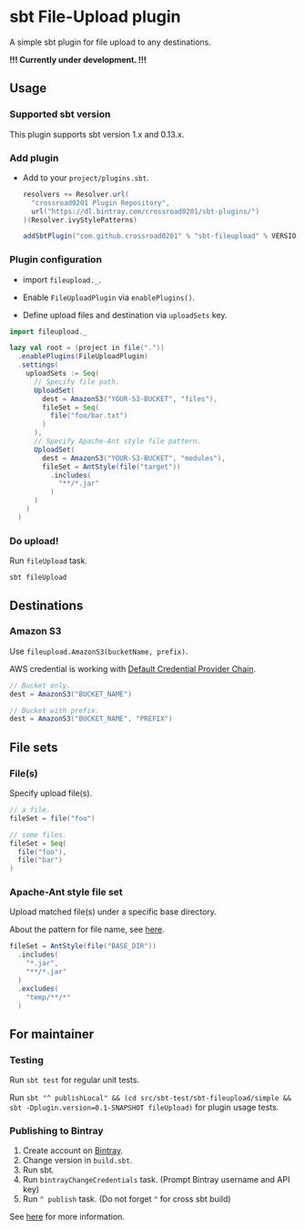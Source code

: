 # sbt File-Upload plugin

A simple sbt plugin for file upload to any destinations.

**!!! Currently under development. !!!**

## Usage

### Supported sbt version

This plugin supports sbt version 1.x and 0.13.x.

### Add plugin

* Add to your `project/plugins.sbt`.
  ```scala
  resolvers += Resolver.url(
    "crossroad0201 Plugin Repository",
    url("https://dl.bintray.com/crossroad0201/sbt-plugins/")
  )(Resolver.ivyStylePatterns)

  addSbtPlugin("com.github.crossroad0201" % "sbt-fileupload" % VERSION)
  ```

### Plugin configuration

* import `fileupload._`.

* Enable `FileUploadPlugin` via `enablePlugins()`.

* Define upload files and destination via `uploadSets` key.

```scala
import fileupload._

lazy val root = (project in file("."))
  .enablePlugins(FileUploadPlugin)
  .settings(
    uploadSets := Seq(
      // Specify file path.
      UploadSet(
        dest = AmazonS3("YOUR-S3-BUCKET", "files"),
        fileSet = Seq(
          file("foo/bar.txt")
        )
      ),
      // Specify Apache-Ant style file pattern.
      UploadSet(
        dest = AmazonS3("YOUR-S3-BUCKET", "modules"),
        fileSet = AntStyle(file("target"))
          .includes(
            "**/*.jar"
          )
      )
    )
  )
```

### Do upload!

Run `fileUpload` task.

```shell
sbt fileUpload
```

## Destinations

### Amazon S3

Use `fileupload.AmazonS3(bucketName, prefix)`.

AWS credential is working with [Default Credential Provider Chain](https://docs.aws.amazon.com/sdk-for-java/v1/developer-guide/credentials.html). 

```scala
// Bucket only.
dest = AmazonS3("BUCKET_NAME")

// Bucket with prefix.
dest = AmazonS3("BUCKET_NAME", "PREFIX")
```

## File sets

### File(s)

Specify upload file(s).

```scala
// a file.
fileSet = file("foo")

// some files.
fileSet = Seq(
  file("foo"),
  file("bar")
)
```

### Apache-Ant style file set

Upload matched file(s) under a specific base directory.

About the pattern for file name, see [here](https://ant.apache.org/manual/dirtasks.html#patterns). 

```scala
fileSet = AntStyle(file("BASE_DIR"))
  .includes(
    "*.jar",
    "**/*.jar"
  )
  .excludes(
    "temp/**/*"
  )
```

## For maintainer

### Testing

Run `sbt test` for regular unit tests.

Run `sbt "^ publishLocal" && (cd src/sbt-test/sbt-fileupload/simple && sbt -Dplugin.version=0.1-SNAPSHOT fileUpload)` for plugin usage tests.

### Publishing to Bintray

1. Create account on [Bintray](https://bintray.com/signup/oss).
1. Change version in `build.sbt`.
1. Run sbt.
1. Run `bintrayChangeCredentials` task. (Prompt Bintray username and API key)
1. Run `^ publish` task. (Do not forget `^` for cross sbt build)

See [here](https://www.scala-sbt.org/1.0/docs/Bintray-For-Plugins.html) for more information.
